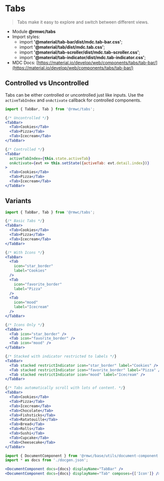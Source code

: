# Tabs

> Tabs make it easy to explore and switch between different views.

- Module **@rmwc/tabs**  
- Import styles:
  - import **'@material/tab-bar/dist/mdc.tab-bar.css'**;
  - import **'@material/tab/dist/mdc.tab.css'**;
  - import **'@material/tab-scroller/dist/mdc.tab-scroller.css'**;
  - import **'@material/tab-indicator/dist/mdc.tab-indicator.css'**;
- MDC Docs: [https://material.io/develop/web/components/tabs/tab-bar/](https://material.io/develop/web/components/tabs/tab-bar/)

## Controlled vs Uncontrolled
Tabs can be either controlled or uncontrolled just like inputs. Use the `activeTabIndex` and `onActivate` callback for controlled components.
```jsx render
import { TabBar, Tab } from '@rmwc/tabs';

{/* Uncontrolled */}
<TabBar>
  <Tab>Cookies</Tab>
  <Tab>Pizza</Tab>
  <Tab>Icecream</Tab>
</TabBar>

{/* Controlled */}
<TabBar
  activeTabIndex={this.state.activeTab}
  onActivate={evt => this.setState({activeTab: evt.detail.index})}
>
  <Tab>Cookies</Tab>
  <Tab>Pizza</Tab>
  <Tab>Icecream</Tab>
</TabBar>

```

## Variants

```jsx render
import { TabBar, Tab } from '@rmwc/tabs';

{/* Basic Tabs */}
<TabBar>
  <Tab>Cookies</Tab>
  <Tab>Pizza</Tab>
  <Tab>Icecream</Tab>
</TabBar>

{/* With Icons */}
<TabBar>
  <Tab
    icon="star_border"
    label="Cookies"
  />
  <Tab
    icon="favorite_border"
    label="Pizza"
  />
  <Tab
    icon="mood"
    label="Icecream"
  />
</TabBar>

{/* Icons Only */}
<TabBar>
  <Tab icon="star_border" />
  <Tab icon="favorite_border" />
  <Tab icon="mood" />
</TabBar>

{/* Stacked with indicator restricted to labels */}
<TabBar>
  <Tab stacked restrictIndicator icon="star_border" label="Cookies" />
  <Tab stacked restrictIndicator icon="favorite_border" label="Pizza" />
  <Tab stacked restrictIndicator icon="mood" label="Icecream" />
</TabBar>

{/* Tabs automatically scroll with lots of content. */}
<TabBar>
  <Tab>Cookies</Tab>
  <Tab>Pizza</Tab>
  <Tab>Icecream</Tab>
  <Tab>Chocolate</Tab>
  <Tab>Fishsticks</Tab>
  <Tab>Ratatouille</Tab>
  <Tab>Bread</Tab>
  <Tab>Rolls</Tab>
  <Tab>Sushi</Tab>
  <Tab>Cupcake</Tab>
  <Tab>Cheesecake</Tab>
</TabBar>
```

```jsx renderOnly
import { DocumentComponent } from '@rmwc/base/utils/document-component';
import * as docs from './docgen.json';

<DocumentComponent docs={docs} displayName="TabBar" />
<DocumentComponent docs={docs} displayName="Tab" composes={['Icon']} />
```
